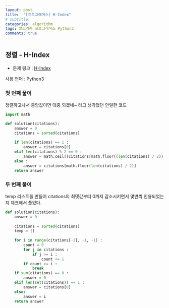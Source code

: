 ```yaml
---
layout: post
title:  "[프로그래머스] H-Index"
# subtitle: 
categories: algorithm
tags: 알고리즘 프로그래머스 Python3
comments: true
---
```


## 정렬 - H-Index

* 문제 링크 : [H-Index](https://programmers.co.kr/learn/courses/30/lessons/42747#)

사용 언어 : Python3

### 첫 번째 풀이

정렬하고나서 중앙값이면 대충 되겠네~ 라고 생각했던 안일한 코드

```python
import math

def solution(citations):
    answer = 0
    citations = sorted(citations)
    
    if len(citations) == 1 :
        answer = citations[0]
    elif len(citations) % 2 == 0 :
        answer = math.ceil((citations[math.floor((len(citations) / 2)) - 1] + citations[math.floor(len(citations) / 2)]) / 2)
    else :
        answer = citations[math.floor(len(citations) / 2)]
    return answer
```

### 두 번째 풀이

temp 리스트를 만들어 citations의 최댓값부터 0까지 감소시키면서 몇번씩 인용되었는지 체크해서 풀었다.

```python
def solution(citations):
    answer = 0
        
    citations = sorted(citations)
    temp = []
    
    for i in range(citations[-1], -1, -1) :
        count = 0
        for j in citations :
            if j >= i :
                count += 1
        if count >= i :
            break
    if sum(citations) == 0 :
        answer = 0
    elif len(set(citations)) == 1 : 
        answer = citations[0]
    else:
        answer = i
    return answer
```